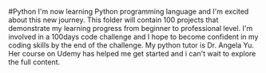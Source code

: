 #Python
I'm now learning Python programming language and I'm excited about this new journey.
This folder will contain 100 projects that demonstrate my learning progress from beginner to professional level.
I'm involved in a 100days code challenge and I hope to become confident in my coding skills by the end of the challenge.
My python tutor is Dr. Angela Yu. Her course on Udemy has helped me get started and i can't wait to explore the full content.
